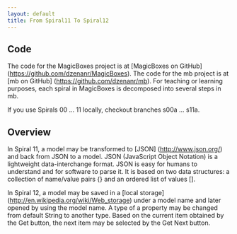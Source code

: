```yaml
---
layout: default
title: From Spiral11 To Spiral12
---
```


Code
----

The code for the MagicBoxes project is at [MagicBoxes on GitHub] (https://github.com/dzenanr/MagicBoxes). The code for the mb project is at [mb on GitHub] (https://github.com/dzenanr/mb). For teaching or learning purposes, each spiral in MagicBoxes is decomposed into several steps in mb.

If you use Spirals 00 ... 11 locally, checkout branches s00a ... s11a.

Overview
--------

In Spiral 11, a model may be transformed to [JSON] (http://www.json.org/) and back from JSON to a model. JSON (JavaScript Object Notation) is a lightweight data-interchange format. JSON is easy for humans to understand and for software to parse it. It is based on two data structures: a collection of name/value pairs \{\} and an ordered list of values \[\]. 

In Spiral 12, a model may be saved in a [local storage] (http://en.wikipedia.org/wiki/Web_storage) under a model name and later opened by using the model name. A type of a property may be changed from default String to another type. Based on the current item obtained by the Get button, the next item may be selected by the Get Next button.



